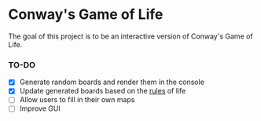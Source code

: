 # Conway's Game of Life

The goal of this project is to be an interactive version of Conway's Game of Life.

### TO-DO
- [X] Generate random boards and render them in the console 
- [X] Update generated boards based on the [rules](https://en.wikipedia.org/wiki/Conway%27s_Game_of_Life#Rules "Rules of 'life'") of life
- [ ] Allow users to fill in their own maps
- [ ] Improve GUI
